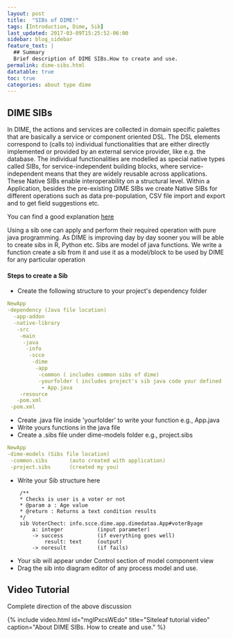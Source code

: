 ```yaml
---
layout: post
title:  "SIBs of DIME!"
tags: [Introduction, Dime, Sib]
last_updated: 2017-03-09T15:25:52-06:00
sidebar: blog_sidebar
feature_text: |
  ## Summary
  Brief description of DIME SIBs.How to create and use.
permalink: dime-sibs.html
datatable: true
toc: true
categories: about type dime
---
```

## DIME SIBs

In DIME, the actions and services are collected in domain specific palettes that are basically a service or component oriented DSL. The DSL elements correspond to (calls to) individual functionalities that are either directly implemented or provided by an external service provider, like e.g. the database. The individual functionalities are modelled as special native types called SIBs, for service-independent building blocks, where service-independent means that they are widely reusable across applications. These Native SIBs enable interoperability on a structural level. Within a Application, besides the pre-existing DIME SIBs we create Native SIBs for different operations such as data pre-population, CSV file import and export and to get field suggestions etc. 

You can find a good explanation [here](https://scce.gitlab.io/dime/content/user-guide/advanced/creating-a-native-library.html#create-a-service-library-project "A link")

Using a sib one can apply and perform their required operation with pure java programming. As DIME is improving day by day sooner you will be able to create sibs in R, Python etc. Sibs are model of java functions. We write a function create a sib from it and use it as a model/block to be used by DIME for any particular operation

#### Steps to create a Sib

   - Create the following structure to your project's dependency folder

```yaml
NewApp
-dependency (Java file location)
  -app-addon
  -native-library
   -src
    -main
     -java
      -info
       -scce
        -dime
         -app
          -common ( includes common sibs of dime)
          -yourfolder ( includes project's sib java code your defined .java files)
           - App.java
    -resource
   -pom.xml
 -pom.xml
```  
   - Create .java file inside 'yourfolder' to write your function e.g., App.java
   - Write yours functions in the java file
   - Create a .sibs file under dime-models folder e.g., project.sibs

```yaml
NewApp 
-dime-models (Sibs file location)
 -common.sibs       (auto created with application)
 -project.sibs      (created my you)
```
   - Write your Sib structure here

```
    /**
    * Checks is user is a voter or not
    * @param a : Age value
    * @return : Returns a text condition results
    */	
    sib VoterChect: info.scce.dime.app.dimedataa.App#voterByage
        a: integer           (input parameter)
        -> success           (if everything goes well)
            result: text     (output)
        -> noresult          (if fails)
```
   - Your sib will appear under Control section of model component view
   - Drag the sib into diagram editor of any process model and use.

## Video Tutorial 

Complete direction of the above discussion
<br>
 
{% include video.html id="mglPxcsWEdo" title="Siteleaf tutorial video" caption="About DIME SIBs. How to create and use." %}